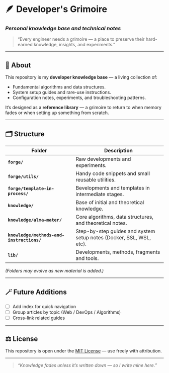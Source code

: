 # 🪶 Developer's Grimoire  
### _Personal knowledge base and technical notes_

> “Every engineer needs a grimoire — a place to preserve their hard-earned knowledge, insights, and experiments.”

---

## 📘 About
This repository is my **developer knowledge base** — a living collection of:
- Fundamental algorithms and data structures.  
- System setup guides and rare-use instructions.  
- Configuration notes, experiments, and troubleshooting patterns.  

It’s designed as a **reference library** — a grimoire to return to when memory fades or when setting up something from scratch.

---

## 🗂 Structure
| Folder | Description |
|--------|--------------|
| **`forge/`** | Raw developments and experiments. |
| **`forge/utils/`** | Handy code snippets and small reusable utilities. |
| **`forge/template-in-process/`** | Вevelopments and templates in intermediate stages. |
| **`knowledge/`** | Base of initial and theoretical knowledge. |
| **`knowledge/alma-mater/`** | Core algorithms, data structures, and theoretical notes. |
| **`knowledge/methods-and-instructions/`** | Step-by-step guides and system setup notes (Docker, SSL, WSL, etc). |
| **`lib/`** | Developments, methods, fragments and tools. |


*(Folders may evolve as new material is added.)*

---

## 🪄 Future Additions
- [ ] Add index for quick navigation  
- [ ] Group articles by topic (Web / DevOps / Algorithms)  
- [ ] Cross-link related guides  

---

## ⚖️ License
This repository is open under the [MIT License](./LICENSE) — use freely with attribution.

---

> _“Knowledge fades unless it’s written down — so I write mine here.”_ 
